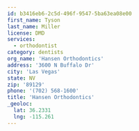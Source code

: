 ```yaml
---
id: b3416eb6-2c5d-496f-9547-5ba63ea08e00
first_name: Tyson
last_name: Miller
license: DMD
services:
  - orthodontist
category: dentists
org_name: 'Hansen Orthodontics'
address: '3600 N Buffalo Dr'
city: 'Las Vegas'
state: NV
zip: '89129'
phone: '(702) 568-1600'
title: 'Hansen Orthodontics'
_geoloc:
  lat: 36.2331
  lng: -115.261
---
```

